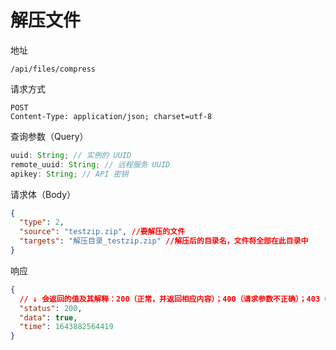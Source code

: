 # 解压文件

地址

```
/api/files/compress
```

请求方式

```
POST
Content-Type: application/json; charset=utf-8
```

查询参数（Query）

```js
uuid: String; // 实例的 UUID
remote_uuid: String; // 远程服务 UUID
apikey: String; // API 密钥
```

请求体（Body）

```json
{
  "type": 2,
  "source": "testzip.zip", //要解压的文件
  "targets": "解压目录_testzip.zip" //解压后的目录名，文件将全部在此目录中
}
```

响应

```json
{
  // ↓ 会返回的值及其解释：200（正常，并返回相应内容）；400（请求参数不正确）；403（无权限）；500（服务器内部错误）
  "status": 200,
  "data": true,
  "time": 1643882564419
}
```
